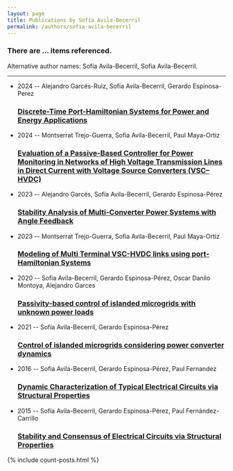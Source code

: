 ```yaml
---
layout: page
title: Publications by Sofía Avila-Becerril
permalink: /authors/sofia-avila-becerril
---
```


<h3 id="number-posts">There are ... items referenced.</h3>
<p id='info-authors'>Alternative author names: Sofía Avila-Becerril, Sofia Avila-Becerril.</p>
<hr />
<ul class="post-list">
<li><span class='post-meta'>2024 -- Alejandro Garcés-Ruiz, Sofia Avila-Becerril, Gerardo Espinosa-Perez</span><h3><a class='post-link' href="{{ site.baseurl }}/discrete-time-port-hamiltonian-systems-for-power-and-energy-applications">Discrete-Time Port-Hamiltonian Systems for Power and Energy Applications</a></h3></li>
<li><span class='post-meta'>2024 -- Montserrat Trejo-Guerra, Sofia Avila-Becerril, Paul Maya-Ortiz</span><h3><a class='post-link' href="{{ site.baseurl }}/evaluation-of-a-passive-based-controller-for-power-monitoring-in-networks-of-high-voltage-transmission-lines-in-direct-current-with-voltage-source-converters-vsc-hvdc">Evaluation of a Passive-Based Controller for Power Monitoring in Networks of High Voltage Transmission Lines in Direct Current with Voltage Source Converters (VSC–HVDC)</a></h3></li>
<li><span class='post-meta'>2023 -- Alejandro Garcés, Sofía Avila-Becerril, Gerardo Espinosa-Pérez</span><h3><a class='post-link' href="{{ site.baseurl }}/stability-analysis-of-multi-converter-power-systems-with-angle-feedback">Stability Analysis of Multi-Converter Power Systems with Angle Feedback</a></h3></li>
<li><span class='post-meta'>2023 -- Montserrat Trejo-Guerra, Sofía Avila-Becerril, Paul Maya-Ortiz</span><h3><a class='post-link' href="{{ site.baseurl }}/modeling-of-multi-terminal-vsc-hvdc-links-using-port-hamiltonian-systems">Modeling of Multi Terminal VSC-HVDC links using port-Hamiltonian Systems</a></h3></li>
<li><span class='post-meta'>2020 -- Sofía Avila-Becerril, Gerardo Espinosa-Pérez, Oscar Danilo Montoya, Alejandro Garces</span><h3><a class='post-link' href="{{ site.baseurl }}/passivity-based-control-of-islanded-microgrids-with-unknown-power-loads">Passivity-based control of islanded microgrids with unknown power loads</a></h3></li>
<li><span class='post-meta'>2021 -- Sofía Avila-Becerril, Gerardo Espinosa-Pérez</span><h3><a class='post-link' href="{{ site.baseurl }}/control-of-islanded-microgrids-considering-power-converter-dynamics">Control of islanded microgrids considering power converter dynamics</a></h3></li>
<li><span class='post-meta'>2016 -- Sofía Avila-Becerril, Gerardo Espinosa-Pérez, Paul Fernandez</span><h3><a class='post-link' href="{{ site.baseurl }}/dynamic-characterization-of-typical-electrical-circuits-via-structural-properties">Dynamic Characterization of Typical Electrical Circuits via Structural Properties</a></h3></li>
<li><span class='post-meta'>2015 -- Sofía Avila-Becerril, Gerardo Espinosa-Pérez, Paul Fernández-Carrillo</span><h3><a class='post-link' href="{{ site.baseurl }}/stability-and-consensus-of-electrical-circuits-via-structural-properties">Stability and Consensus of Electrical Circuits via Structural Properties</a></h3></li>

</ul>
{% include count-posts.html %}
